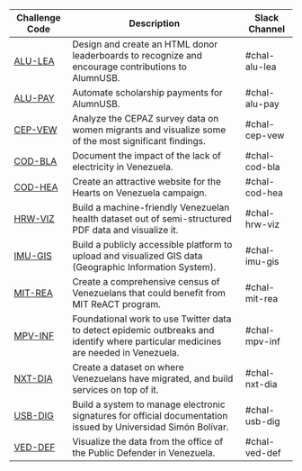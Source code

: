 | Challenge Code                                                                                       | Description                                                                                                                         | Slack Channel |
|------------------------------------------------------------------------------------------------------|-------------------------------------------------------------------------------------------------------------------------------------|---------------|
| [ALU-LEA](https://github.com/code-for-venezuela/2019-april-codeathon/tree/master/challenges/ALU-LEA) | Design and create an HTML donor leaderboards to recognize and encourage contributions to AlumnUSB.                                  | #chal-alu-lea |
| [ALU-PAY](https://github.com/code-for-venezuela/2019-april-codeathon/tree/master/challenges/ALU-PAY) | Automate scholarship payments for AlumnUSB.                                                                                         | #chal-alu-pay  |
| [CEP-VEW](https://github.com/code-for-venezuela/2019-april-codeathon/tree/master/challenges/CEP-VEW) | Analyze the CEPAZ survey data on women migrants and visualize some of the most significant findings.| #chal-cep-vew  |
| [COD-BLA](https://github.com/code-for-venezuela/2019-april-codeathon/tree/master/challenges/COD-BLA) | Document the impact of the lack of electricity in Venezuela.| #chal-cod-bla  |
| [COD-HEA](https://github.com/code-for-venezuela/2019-april-codeathon/tree/master/challenges/COD-HEA) | Create an attractive website for the Hearts on Venezuela campaign.| #chal-cod-hea  |
| [HRW-VIZ](https://github.com/code-for-venezuela/2019-april-codeathon/tree/master/challenges/HRW-VIZ) | Build a machine-friendly Venezuelan health dataset out of semi-structured PDF data and visualize it.                                | #chal-hrw-viz |
| [IMU-GIS](https://github.com/code-for-venezuela/2019-april-codeathon/tree/master/challenges/IMU-GIS) | Build a publicly accessible platform to upload and visualized GIS data (Geographic Information System).                             | #chal-imu-gis |
| [MIT-REA](https://github.com/code-for-venezuela/2019-april-codeathon/tree/master/challenges/MIT-REA) | Create a comprehensive census of Venezuelans that could benefit from MIT ReACT program.                                             | #chal-mit-rea |
| [MPV-INF](https://github.com/code-for-venezuela/2019-april-codeathon/tree/master/challenges/MPV-INF) | Foundational work to use Twitter data to detect epidemic outbreaks and identify where particular medicines are needed in Venezuela. | #chal-mpv-inf |
| [NXT-DIA](https://github.com/code-for-venezuela/2019-april-codeathon/tree/master/challenges/NXT-DIA) | Create a dataset on where Venezuelans have migrated, and build services on top of it.                                             | #chal-nxt-dia |
| [USB-DIG](https://github.com/code-for-venezuela/2019-april-codeathon/tree/master/challenges/USB-DIG) | Build a system to manage electronic signatures for official documentation issued by Universidad Simón Bolívar.                      | #chal-usb-dig |
| [VED-DEF](https://github.com/code-for-venezuela/2019-april-codeathon/tree/master/challenges/VED-DEF) | Visualize the data from the office of the Public Defender in Venezuela.                      | #chal-ved-def |
